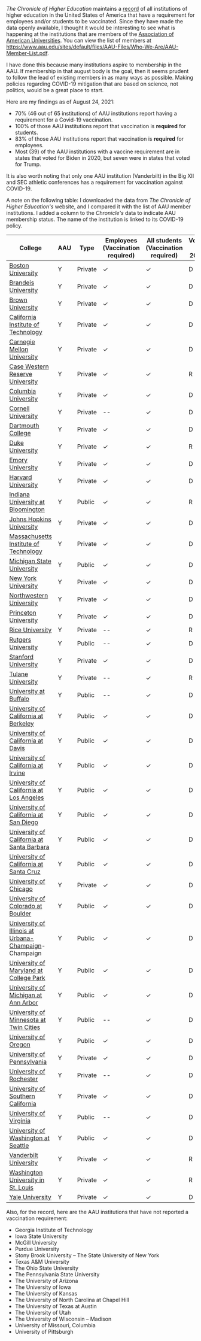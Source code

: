 _The Chronicle of Higher Education_ maintains a [record](https://chronicle.com/blogs/live-coronavirus-updates/heres-a-list-of-colleges-that-will-require-students-to-be-vaccinated-against-covid-19) of all institutions of higher education in the United States of America that have a requirement for employees and/or students to be vaccinated. Since they have made the data openly available, I thought it would be interesting to see what is happening at the institutions that are members of the [Association of American Universities](https://www.aau.edu/). You can view the list of members at <https://www.aau.edu/sites/default/files/AAU-Files/Who-We-Are/AAU-Member-List.pdf>.

I have done this because many institutions aspire to membership in the AAU. If membership in that august body is the goal, then it seems prudent to follow the lead of existing members in as many ways as possible. Making policies regarding COVID-19 mitigation that are based on science, not politics, would be a great place to start.

Here are my findings as of August 24, 2021:

- 70% (46 out of 65 institutions) of AAU institutions report having a requirement for a Covid-19 vaccination.
- 100% of those AAU institutions report that vaccination is **required** for students.
- 83% of those AAU institutions report that vaccination is **required** for employees.
- Most (39) of the AAU institutions with a vaccine requirement are in states that voted for Biden in 2020, but seven were in states that voted for Trump.

It is also worth noting that only one AAU institution (Vanderbilt) in the Big XII and SEC athletic conferences has a requirement for vaccination against COVID-19.

A note on the following table: I downloaded the data from _The Chronicle of Higher Education's_ website, and I compared it with the list of AAU member institutions. I added a column to the _Chronicle's_ data to indicate AAU membership status. The name of the institution is linked to its COVID-19 policy.

| College                                                                                                                                                                                                          | AAU | Type    | Employees (Vaccination required) | All students (Vaccination required) | Voted in 2020 |
| ---------------------------------------------------------------------------------------------------------------------------------------------------------------------------------------------------------------- | --- | ------- | -------------------------------- | ----------------------------------- | ------------- |
| [Boston University](https://www.bu.edu/president/vaccination-and-the-fall-semester-at-boston-university/)                                                                                                        | Y   | Private | ✓                                | ✓                                   | D             |
| [Brandeis University](https://www.brandeis.edu/covid-19/policies/campus-updates/2021-04-26-vaccine-requirement.html)                                                                                             | Y   | Private | ✓                                | ✓                                   | D             |
| [Brown University](https://www.providencejournal.com/story/news/2021/04/06/brown-begin-requiring-vaccines-students-come-fall/7107713002/)                                                                        | Y   | Private | ✓                                | ✓                                   | D             |
| [California Institute of Technology](https://studentaffairs.caltech.edu/policies/vaccination-policy)                                                                                                             | Y   | Private | ✓                                | ✓                                   | D             |
| [Carnegie Mellon University](https://www.cmu.edu/coronavirus/news-and-communications/communications-archive/2021/may/vaccine-requirements-for-fall-semester.html)                                                | Y   | Private | ✓                                | ✓                                   | D             |
| [Case Western Reserve University](https://case.edu/covid19/covid-19-communications/vaccination-requirements-case-western-reserve-university)                                                                     | Y   | Private | ✓                                | ✓                                   | R             |
| [Columbia University](https://covid19.columbia.edu/news/fall-2021-vaccine-policy-update)                                                                                                                         | Y   | Private | ✓                                | ✓                                   | D             |
| [Cornell University](https://news.cornell.edu/stories/2021/04/cornell-releases-plans-fall-return-campus)                                                                                                         | Y   | Private | --                               | ✓                                   | D             |
| [Dartmouth College](https://www.thedartmouth.com/article/2021/04/college-will-require-vaccination-to-return-this-fall)                                                                                           | Y   | Private | ✓                                | ✓                                   | D             |
| [Duke University](https://today.duke.edu/2021/04/student-vaccination-requirements-fall-semester)                                                                                                                 | Y   | Private | ✓                                | ✓                                   | R             |
| [Emory University](https://twitter.com/gregfenves/status/1384176713593094144?s=21)                                                                                                                               | Y   | Private | ✓                                | ✓                                   | D             |
| [Harvard University](https://www.harvard.edu/president/news/2021/covid-19-updates-and-vaccination-at-harvard/)                                                                                                   | Y   | Private | ✓                                | ✓                                   | D             |
| [Indiana University at Bloomington](https://www.iu.edu/covid/prevention/covid-19-vaccine.html)                                                                                                                   | Y   | Public  | ✓                                | ✓                                   | R             |
| [Johns Hopkins University](https://hub.jhu.edu/2021/04/09/fall-return-to-campus-planning/?mc_cid=a95b995103&mc_eid=658804808d)                                                                                   | Y   | Private | ✓                                | ✓                                   | D             |
| [Massachusetts Institute of Technology](http://inj9.mjt.lu/nl2/inj9/miuv5.html?m=AVUAAC0Wl0UAAcrpphwAAAJYdLEAAAAASwUAJSExAAiQzwBgjH8pI8uQr74_QCSKDl0IDI2-zwAIIWc&b=7a229fb6&e=06355d55&x=FedvQbyvA5Jkzbkam6ng7g) | Y   | Private | ✓                                | ✓                                   | D             |
| [Michigan State University](https://president.msu.edu/communications/messages-statements/2021_community_letters/2021-07-30-mask-vaccine-requirement.html)                                                        | Y   | Public  | ✓                                | ✓                                   | D             |
| [New York University](https://www.nyu.edu/life/safety-health-wellness/coronavirus-information/safety-and-health/covid-19-vaccine/vaccine-questions-and-support/vaccine-requirement.html)                         | Y   | Private | ✓                                | ✓                                   | D             |
| [Northwestern University](https://www.northwestern.edu/coronavirus-covid-19-updates/health/vaccine/)                                                                                                             | Y   | Private | ✓                                | ✓                                   | D             |
| [Princeton University](https://www.princeton.edu/news/2021/04/20/university-will-require-all-undergraduate-and-graduate-students-receive-covid-19)                                                               | Y   | Private | ✓                                | ✓                                   | D             |
| [Rice University](https://coronavirus.rice.edu/news/president-planning-fall-semester)                                                                                                                            | Y   | Private | --                               | ✓                                   | R             |
| [Rutgers University](https://www.rutgers.edu/news/rutgers-require-covid-19-vaccine-students)                                                                                                                     | Y   | Public  | --                               | ✓                                   | D             |
| [Stanford University](https://news.stanford.edu/today/2021/04/22/student-vaccination-fall/)                                                                                                                      | Y   | Private | ✓                                | ✓                                   | D             |
| [Tulane University](https://tulane.edu/covid-19/vaccine)                                                                                                                                                         | Y   | Private | --                               | ✓                                   | R             |
| [University at Buffalo](https://twitter.com/NYGovCuomo/status/1391784406453477383?s=20)                                                                                                                          | Y   | Public  | --                               | ✓                                   | D             |
| [University of California at Berkeley](https://www.universityofcalifornia.edu/press-room/uc-encourages-covid-19-vaccinations-university-communities-while-reviewing-policy)                                      | Y   | Public  | ✓                                | ✓                                   | D             |
| [University of California at Davis](https://www.universityofcalifornia.edu/press-room/uc-encourages-covid-19-vaccinations-university-communities-while-reviewing-policy)                                         | Y   | Public  | ✓                                | ✓                                   | D             |
| [University of California at Irvine](https://www.universityofcalifornia.edu/press-room/uc-encourages-covid-19-vaccinations-university-communities-while-reviewing-policy)                                        | Y   | Public  | ✓                                | ✓                                   | D             |
| [University of California at Los Angeles](https://www.universityofcalifornia.edu/press-room/uc-encourages-covid-19-vaccinations-university-communities-while-reviewing-policy)                                   | Y   | Public  | ✓                                | ✓                                   | D             |
| [University of California at San Diego](https://www.universityofcalifornia.edu/press-room/uc-encourages-covid-19-vaccinations-university-communities-while-reviewing-policy)                                     | Y   | Public  | ✓                                | ✓                                   | D             |
| [University of California at Santa Barbara](https://www.universityofcalifornia.edu/press-room/uc-encourages-covid-19-vaccinations-university-communities-while-reviewing-policy)                                 | Y   | Public  | ✓                                | ✓                                   | D             |
| [University of California at Santa Cruz](https://www.universityofcalifornia.edu/press-room/uc-encourages-covid-19-vaccinations-university-communities-while-reviewing-policy)                                    | Y   | Public  | ✓                                | ✓                                   | D             |
| [University of Chicago](https://news.uchicago.edu/story/university-announces-covid-19-vaccine-requirement-all-students)                                                                                          | Y   | Private | ✓                                | ✓                                   | D             |
| [University of Colorado at Boulder](https://president.cu.edu/statements/cu-requires-vaccine-fall-semester-2021)                                                                                                  | Y   | Public  | ✓                                | ✓                                   | D             |
| [University of Illinois at Urbana-Champaign](https://massmail.illinois.edu/massmail/1167605264.html)-Champaign                                                                                                   | Y   | Public  | ✓                                | ✓                                   | D             |
| [University of Maryland at College Park](https://www.usmd.edu/newsroom/news/2154)                                                                                                                                | Y   | Public  | ✓                                | ✓                                   | D             |
| [University of Michigan at Ann Arbor](https://www.michigandaily.com/administration/u-m-to-require-vaccinations-against-covid-19-for-all-students-living-in-residence-halls-next-fall/)                           | Y   | Public  | ✓                                | ✓                                   | D             |
| [University of Minnesota at Twin Cities](https://safe-campus.umn.edu/return-campus/get-the-vax)                                                                                                                  | Y   | Public  | --                               | ✓                                   | D             |
| [University of Oregon](https://around.uoregon.edu/content/uo-require-covid-19-vaccinations-students-employees)                                                                                                   | Y   | Public  | ✓                                | ✓                                   | D             |
| [University of Pennsylvania](https://penntoday.upenn.edu/announcements/update-penns-plans-fall-semester)                                                                                                         | Y   | Private | ✓                                | ✓                                   | D             |
| [University of Rochester](https://www.rochester.edu/coronavirus-update/university-to-require-covid-19-vaccination-for-students-for-upcoming-academic-year/)                                                      | Y   | Private | --                               | ✓                                   | D             |
| [University of Southern California](https://policy.usc.edu/covid-19-vaccination-program/)                                                                                                                        | Y   | Private | ✓                                | ✓                                   | D             |
| [University of Virginia](https://coronavirus.virginia.edu/updates/important-information-about-fall-2021)                                                                                                         | Y   | Public  | --                               | ✓                                   | D             |
| [University of Washington at Seattle](https://www.washington.edu/coronavirus/2021/05/03/uw-student-vaccination-requirement/)                                                                                     | Y   | Public  | ✓                                | ✓                                   | D             |
| [Vanderbilt University](https://www.vanderbilt.edu/coronavirus/)                                                                                                                                                 | Y   | Private | ✓                                | ✓                                   | R             |
| [Washington University in St. Louis](https://covid19.wustl.edu/covid-19-vaccine-requirement/)                                                                                                                    | Y   | Private | ✓                                | ✓                                   | R             |
| [Yale University](https://www.wfsb.com/news/yale-university-requiring-all-students-to-get-vaccinated-before-returning-to-campus/article_6d599bfc-a121-11eb-8fe8-4f87c780682c.html)                               | Y   | Private | ✓                                | ✓                                   | D             |

Also, for the record, here are the AAU institutions that have not reported a vaccination requirement:

- Georgia Institute of Technology
- Iowa State University
- McGill University
- Purdue University
- Stony Brook University – The State University of New York
- Texas A&M University
- The Ohio State University
- The Pennsylvania State University
- The University of Arizona
- The University of Iowa
- The University of Kansas
- The University of North Carolina at Chapel Hill
- The University of Texas at Austin
- The University of Utah
- The University of Wisconsin – Madison
- University of Missouri, Columbia
- University of Pittsburgh
